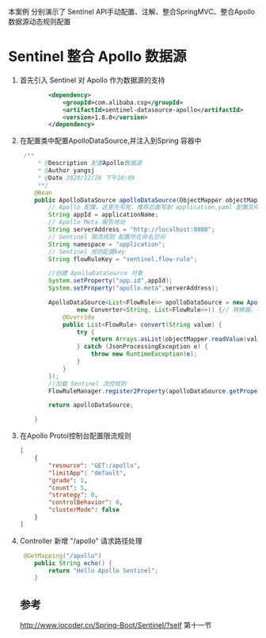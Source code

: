 本案例 分别演示了 Sentinel  API手动配置、注解、整合SpringMVC、整合Apollo数据源动态规则配置

# Sentinel 整合 Apollo 数据源
1. 首先引入  Sentinel 对 Apollo 作为数据源的支持

    ```xml
            <dependency>
                <groupId>com.alibaba.csp</groupId>
                <artifactId>sentinel-datasource-apollo</artifactId>
                <version>1.8.0</version>
            </dependency>
    ```
2. 在配置类中配置ApolloDataSource,并注入到Spring 容器中
    ```java
     /**
         * @Description 配置Apollo数据源
         * @Author yangsj
         * @Date 2020/12/28 下午10:09
         **/
        @Bean
        public ApolloDataSource apolloDataSource(ObjectMapper objectMapper) {
            // Apollo 配置。这里先写死，推荐后面写到 application.yaml 配置文件中。
            String appId = applicationName;
            // Apollo Meta 服务地址
            String serverAddress = "http://localhost:8080";
            // Sentinel 限流规则 配置所在命名空间
            String namespace = "application";
            // Sentinel 规则配置key
            String flowRuleKey = "sentinel.flow-rule";
    
            //创建 ApolloDataSource 对象
            System.setProperty("app.id",appId);
            System.setProperty("apollo.meta",serverAddress);
    
            ApolloDataSource<List<FlowRule>> apolloDataSource = new ApolloDataSource(namespace, flowRuleKey, "",
                    new Converter<String, List<FlowRule>>() {// 转换器，将读取的 Apollo 配置，转换成 FlowRule 数组
                @Override
                public List<FlowRule> convert(String value) {
                    try {
                        return Arrays.asList(objectMapper.readValue(value, FlowRule[].class));
                    } catch (JsonProcessingException e) {
                        throw new RuntimeException(e);
                    }
                }
            });
            //加载 Sentinel 流控规则
            FlowRuleManager.register2Property(apolloDataSource.getProperty());
    
            return apolloDataSource;
    
        }
    ```
3. 在Apollo Protol控制台配置限流规则

    ```json
    [
        {
            "resource": "GET:/apollo",
            "limitApp": "default",
            "grade": 1,
            "count": 5,
            "strategy": 0,
            "controlBehavior": 0,
            "clusterMode": false
        }
    ]
    ```
4. Controller 新增 "/apollo" 请求路径处理

    ```java
     @GetMapping("/apollo")
        public String echo() {
            return "Hello Apollo Sentinel";
        }
    ```
   ## 参考
    http://www.iocoder.cn/Spring-Boot/Sentinel/?self  第十一节